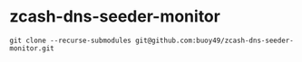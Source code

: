 # zcash-dns-seeder-monitor

```
git clone --recurse-submodules git@github.com:buoy49/zcash-dns-seeder-monitor.git
```
